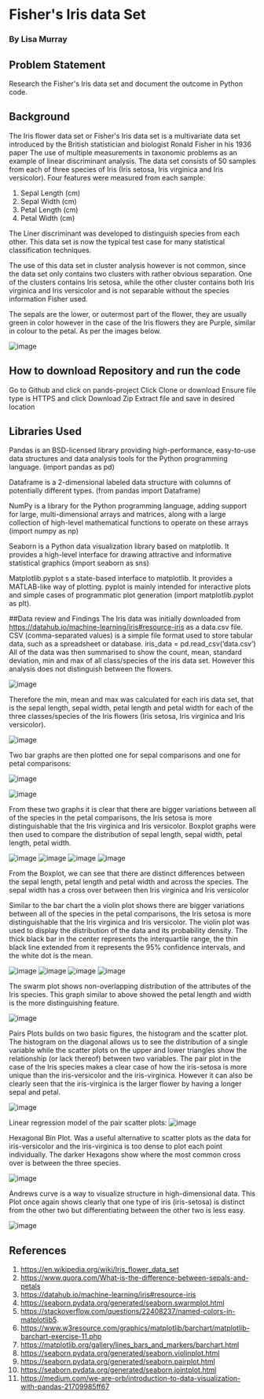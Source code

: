 # Fisher's Iris data Set
### By Lisa Murray

## Problem Statement

Research the Fisher's Iris data set and document the outcome in Python code.


## Background
The Iris flower data set or Fisher's Iris data set is a multivariate data set introduced by the British statistician and biologist Ronald Fisher in his 1936 paper The use of multiple measurements in taxonomic problems as an example of linear discriminant analysis. The data set consists of 50 samples from each of three species of Iris (Iris setosa, Iris virginica and Iris versicolor). Four features were measured from each sample: 

1. Sepal Length (cm)
2. Sepal Width (cm)
3. Petal Length (cm)
4. Petal Width (cm)


The Liner discriminant was developed to distinguish species from each other. This data set is now the typical test case for many statistical classification techniques.

The use of this data set in cluster analysis however is not common, since the data set only contains two clusters with rather obvious separation. One of the clusters contains Iris setosa, while the other cluster contains both Iris virginica and Iris versicolor and is not separable without the species information Fisher used. 



The sepals are the lower, or outermost part of the flower, they are usually green in color however  in the case of the Iris flowers they are Purple, similar in colour to the petal. 
As per the images below.


![image](https://user-images.githubusercontent.com/47781978/55834337-94c4ae00-5b11-11e9-913d-b34b0501a92c.png)

## How to download Repository and run the code

Go to Github and click on pands-project
Click Clone or download
Ensure file type is HTTPS and click Download Zip
Extract file and save in desired location

## Libraries Used
Pandas is an BSD-licensed library providing high-performance, easy-to-use data structures and data analysis tools for the Python programming language. (import pandas as pd) 

Dataframe is a 2-dimensional labeled data structure with columns of potentially different types. (from pandas import Dataframe)

NumPy is a library for the Python programming language, adding support for large, multi-dimensional arrays and matrices, along with a large collection of high-level mathematical functions to operate on these arrays (import numpy as np)

Seaborn is a Python data visualization library based on matplotlib. It provides a high-level interface for drawing attractive and informative statistical graphics (import seaborn as sns)

Matplotlib.pyplot s a state-based interface to matplotlib. It provides a MATLAB-like way of plotting. pyplot is mainly intended for interactive plots and simple cases of programmatic plot generation (import matplotlib.pyplot as plt).


##Data review and Findings
The Iris data was initially downloaded from https://datahub.io/machine-learning/iris#resource-iris as a data.csv file.  CSV (comma-separated values) is a simple file format used to store tabular data, such as a spreadsheet or database.
iris_data = pd.read_csv(‘data.csv’)
All of the data was then summarised to show the count, mean, standard deviation, min and max of all class/species of the iris data set. However this analysis does not distinguish between the flowers. 
 
  ![image](https://user-images.githubusercontent.com/47781978/56591376-892cb900-65e0-11e9-9cb3-38e786f313b8.png)


 Therefore the min, mean and max was calculated for each iris data set, that is the sepal length, sepal width, petal length and petal width for each of the three classes/species of the Iris flowers (Iris setosa, Iris virginica and Iris versicolor). 

![image](https://user-images.githubusercontent.com/47781978/56589257-c5f6b100-65dc-11e9-9fff-f8035777e1d0.png)

Two bar graphs are then plotted one for sepal comparisons and one for petal comparisons:

![image](https://user-images.githubusercontent.com/47781978/56589366-fb9b9a00-65dc-11e9-9908-47c4ca3588b1.png)

![image](https://user-images.githubusercontent.com/47781978/56589435-21c13a00-65dd-11e9-9e38-17bfaabe7f60.png)

From these two graphs it is clear that there are bigger variations between all of the species in the petal comparisons, the  Iris setosa is more distinguishable that the Iris virginica and Iris versicolor.
Boxplot graphs were then used to compare the distribution of  sepal length, sepal width, petal length, petal width.

![image](https://user-images.githubusercontent.com/47781978/56589501-474e4380-65dd-11e9-8e3c-bcacc864095d.png)
![image](https://user-images.githubusercontent.com/47781978/56589563-6947c600-65dd-11e9-8cea-8b11e273dc41.png)
![image](https://user-images.githubusercontent.com/47781978/56589636-8bd9df00-65dd-11e9-8b74-85af1acca752.png)
![image](https://user-images.githubusercontent.com/47781978/56589719-b461d900-65dd-11e9-9fc4-093e381e6511.png)

From the Boxplot, we can see that there are distinct differences between the sepal length, petal length and  petal width and across the species. The sepal width has a cross over between then Iris virginica and Iris versicolor

Similar to the bar chart the a violin plot shows there are bigger variations between all of the species in the petal comparisons, the  Iris setosa is more distinguishable that the Iris virginica and Iris versicolor. The violin plot was  used to display the distribution of the data and its probability density. The thick black bar in the center represents the interquartile range, the thin black line extended from it represents the 95% confidence intervals, and the white dot is the mean.

![image](https://user-images.githubusercontent.com/47781978/56589801-d9564c00-65dd-11e9-8d66-e4f7f9093042.png)
![image](https://user-images.githubusercontent.com/47781978/56589877-fa1ea180-65dd-11e9-94da-83126f81f8e9.png)
![image](https://user-images.githubusercontent.com/47781978/56589949-18849d00-65de-11e9-8688-59fe9e2a560b.png)
![image](https://user-images.githubusercontent.com/47781978/56590040-41a52d80-65de-11e9-82bf-92ef84299452.png)


The swarm plot shows non-overlapping distribution of the attributes of the Iris species. This graph similar to above showed the petal length and width is the more distinguishing feature.  

![image](https://user-images.githubusercontent.com/47781978/56590288-c1cb9300-65de-11e9-9c7e-69c4bf3fbba7.png)

Pairs Plots builds on two basic figures, the histogram and the scatter plot. The histogram on the diagonal allows us to see the distribution of a single variable while the scatter plots on the upper and lower triangles show the relationship (or lack thereof) between two variables. The pair plot in the case of the Iris species makes a clear case of how the iris-setosa is more unique than the iris-versicolor and the iris-virginica. However it can also be clearly seen that the iris-virginica is the larger flower by having a longer sepal and petal.

![image](https://user-images.githubusercontent.com/47781978/56599780-2ee72480-65ef-11e9-9792-0e44599bb0b9.png)

Linear regression model of the pair scatter plots:
![image](https://user-images.githubusercontent.com/47781978/56601522-46c0a780-65f3-11e9-9c78-e13da78a37d4.png)

Hexagonal Bin Plot. Was a useful alternative to scatter plots as the data for iris-versicolor and the iris-virginica is too dense to plot each point individually. The darker Hexagons show where the most common cross over is between the three species.

![image](https://user-images.githubusercontent.com/47781978/56682393-5c9d9d80-66c3-11e9-826e-ea42787e4223.png)

Andrews curve is a way to visualize structure in high-dimensional data. This Plot once again shows clearly that one type of iris (iris-setosa) is distinct from the other two but differentiating between the other two is less easy.

![image](https://user-images.githubusercontent.com/47781978/56691712-890fe480-66d8-11e9-9e26-a0a2da6a955a.png)

## References
1. https://en.wikipedia.org/wiki/Iris_flower_data_set
2. https://www.quora.com/What-is-the-difference-between-sepals-and-petals
3. https://datahub.io/machine-learning/iris#resource-iris
4. https://seaborn.pydata.org/generated/seaborn.swarmplot.html
5. https://stackoverflow.com/questions/22408237/named-colors-in-matplotlib5. 
6. https://www.w3resource.com/graphics/matplotlib/barchart/matplotlib-barchart-exercise-11.php
7. https://matplotlib.org/gallery/lines_bars_and_markers/barchart.html
8. https://seaborn.pydata.org/generated/seaborn.violinplot.html
9. https://seaborn.pydata.org/generated/seaborn.pairplot.html
10. https://seaborn.pydata.org/generated/seaborn.jointplot.html
11. https://medium.com/we-are-orb/introduction-to-data-visualization-with-pandas-21709985ff67
